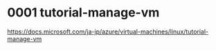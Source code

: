 0001 tutorial-manage-vm
================

https://docs.microsoft.com/ja-jp/azure/virtual-machines/linux/tutorial-manage-vm


